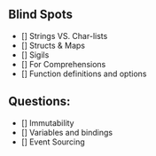 ## Blind Spots
- [] Strings VS. Char-lists
- [] Structs & Maps
- [] Sigils 
- [] For Comprehensions
- [] Function definitions and options


## Questions:
- [] Immutability 
- [] Variables and bindings
- [] Event Sourcing
